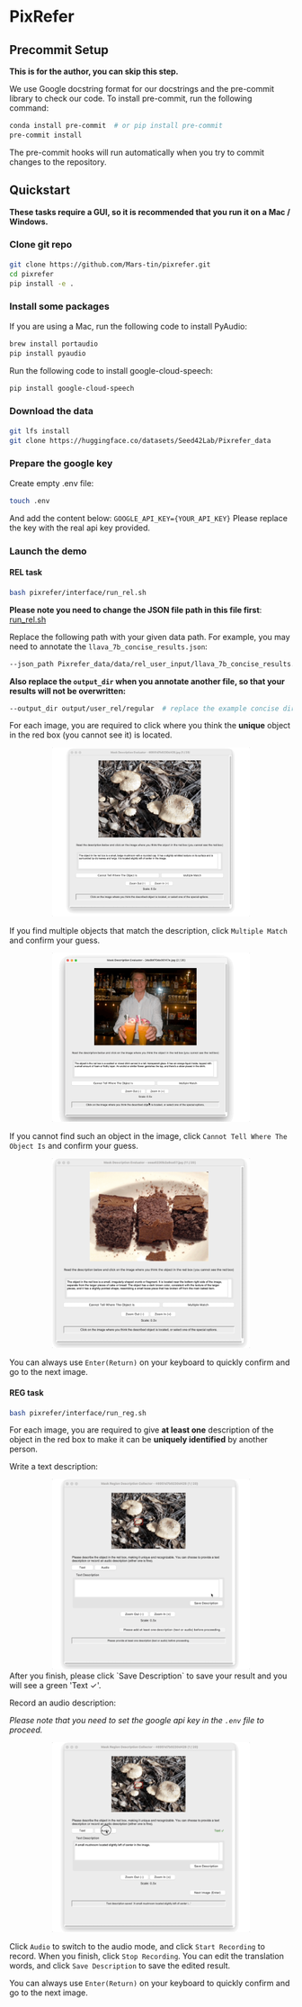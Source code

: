 # PixRefer

## Precommit Setup
**This is for the author, you can skip this step.**


We use Google docstring format for our docstrings and the pre-commit library to check our code. To install pre-commit, run the following command:

```bash
conda install pre-commit  # or pip install pre-commit
pre-commit install
```

The pre-commit hooks will run automatically when you try to commit changes to the repository.



## Quickstart
**These tasks require a GUI, so it is recommended that you run it on a Mac / Windows.**
### Clone git repo
```bash
git clone https://github.com/Mars-tin/pixrefer.git
cd pixrefer
pip install -e .
```

### Install some packages
If you are using a Mac, run the following code to install PyAudio:
```bash
brew install portaudio
pip install pyaudio
```

Run the following code to install google-cloud-speech:
```bash
pip install google-cloud-speech
```

### Download the data
```bash
git lfs install
git clone https://huggingface.co/datasets/Seed42Lab/Pixrefer_data
```

### Prepare the google key
Create empty .env file:
```bash
touch .env
```
And add the content below: 
`GOOGLE_API_KEY={YOUR_API_KEY}`
Please replace the key with the real api key provided.

### Launch the demo
#### REL task
```bash
bash pixrefer/interface/run_rel.sh
```
**Please note you need to change the JSON file path in this file first**: [run_rel.sh](pixrefer/interface/run_rel.sh)

Replace the following path with your given data path. For example, you may need to annotate the `llava_7b_concise_results.json`:
```bash
--json_path Pixrefer_data/data/rel_user_input/llava_7b_concise_results.json  # replace the example gpt_4o file path here
```
**Also replace the `output_dir` when you annotate another file, so that your results will not be overwritten:**
```bash
--output_dir output/user_rel/regular  # replace the example concise dir if you are annotating the regular data
```

For each image, you are required to click where you think the **unique** object in the red box (you cannot see it) is located. 
<div style="text-align: center;">
  <img src="asset/rel_regular.gif" alt="rel_regular" width="70%" />
</div>

If you find multiple objects that match the description, click `Multiple Match` and confirm your guess.
<div style="text-align: center;">
  <img src="asset/rel_multiple_match.gif" alt="rel_multiple_match" width="70%" />
</div>

If you cannot find such an object in the image, click `Cannot Tell Where The Object Is` and confirm your guess.
<div style="text-align: center;">
  <img src="asset/rel_nomatch.gif" alt="rel_nomatch" width="70%" />
</div>

You can always use `Enter(Return)` on your keyboard to quickly confirm and go to the next image.


#### REG task
```bash
bash pixrefer/interface/run_reg.sh
```

For each image, you are required to give **at least one** description of the object in the red box to make it can be **uniquely identified** by another person.

Write a text description:
<div style="text-align: center;">
  <img src="asset/reg_text.gif" alt="reg_text" width="70%" />
</div>
After you finish, please click `Save Description` to save your result and you will see a green 'Text ✓'.

Record an audio description:

*Please note that you need to set the google api key in the `.env` file to proceed.*

<div style="text-align: center;">
  <img src="asset/reg_audio.gif" alt="reg_audio" width="70%" />
</div>

Click `Audio` to switch to the audio mode, and click `Start Recording` to record. When you finish, click `Stop Recording`. You can edit the translation words, and click `Save Description` to save the edited result.

You can always use `Enter(Return)` on your keyboard to quickly confirm and go to the next image.